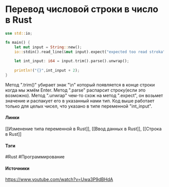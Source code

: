 # Перевод числовой строки в число в Rust

```rust
use std::io;

fn main() {
	let mut input = String::new();
	io::stdin().read_line(&mut input).expect("expected too read stroka")
	
	let int_input: i64 = input.trim().parse().unwrap();
	
	println!("{}",int_input + 2);
}
```
Метод ".trim()" убирает знак "\n" который появляется в конце строки когда мы жмём Enter.
Метод ".parse" распарсит строку(если это возможно).
Метод ".unwrap" чем-то схож на метод ".expect", он возьмет значение и распакует его в указанный нами тип.
Код выше работает только для целых чисел, что указано в типе переменной "int_input".
#### Линки
 [[Изменение типа переменной в Rust]],
 [[Ввод данных в Rust]],
 [[Строка в Rust]]
#### Тэги
 #Rust 
 #Программирование 
#### Источники
 https://www.youtube.com/watch?v=Uwa3P9dBHdA